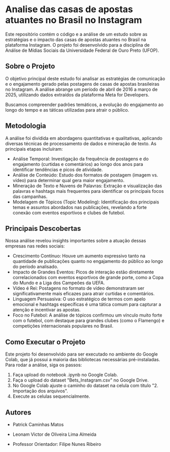 # Analise das casas de apostas atuantes no Brasil no Instagram

Este repositório contém o código e a análise de um estudo sobre as estratégias e o impacto das casas de apostas atuantes no Brasil na plataforma Instagram. O projeto foi desenvolvido para a disciplina de Análise de Mídias Sociais da Universidade Federal de Ouro Preto (UFOP).

##  Sobre o Projeto

O objetivo principal deste estudo foi analisar as estratégias de comunicação e o engajamento gerado pelas postagens de casas de apostas brasileiras no Instagram. A análise abrange um período de abril de 2016 a março de 2025, utilizando dados extraídos da plataforma Meta for Developers.

Buscamos compreender padrões temáticos, a evolução do engajamento ao longo do tempo e as táticas utilizadas para atrair o público.

## Metodologia

A análise foi dividida em abordagens quantitativas e qualitativas, aplicando diversas técnicas de processamento de dados e mineração de texto. As principais etapas incluíram:

* Análise Temporal: Investigação da frequência de postagens e do engajamento (curtidas e comentários) ao longo dos anos para identificar tendências e picos de atividade.
* Análise de Conteúdo: Estudo dos formatos de postagem (imagem vs. vídeo) para determinar qual gera maior engajamento.
* Mineração de Texto e Nuvens de Palavras: Extração e visualização das palavras e hashtags mais frequentes para identificar os principais focos das campanhas.
* Modelagem de Tópicos (Topic Modeling): Identificação dos principais temas e assuntos abordados nas publicações, revelando a forte conexão com eventos esportivos e clubes de futebol.

## Principais Descobertas

Nossa análise revelou insights importantes sobre a atuação dessas empresas nas redes sociais:

* Crescimento Contínuo: Houve um aumento expressivo tanto na quantidade de publicações quanto no engajamento do público ao longo do período analisado.
* Impacto de Grandes Eventos: Picos de interação estão diretamente correlacionados com eventos esportivos de grande porte, como a Copa do Mundo e a Liga dos Campeões da UEFA.
* Vídeo é Rei: Postagens no formato de vídeo demonstraram ser significativamente mais eficazes para atrair curtidas e comentários.
* Linguagem Persuasiva: O uso estratégico de termos com apelo emocional e hashtags específicas é uma tática comum para capturar a atenção e incentivar as apostas.
* Foco no Futebol: A análise de tópicos confirmou um vínculo muito forte com o futebol, com destaque para grandes clubes (como o Flamengo) e competições internacionais populares no Brasil.

## Como Executar o Projeto 
Este projeto foi desenvolvido para ser executado no ambiente do Google Colab, que já possui a maioria das bibliotecas necessárias pré-instaladas. Para rodar a análise, siga os passos:

1. Faça upload do notebook .ipynb no Google Colab.
2. Faça o upload do dataset "Bets_Instagram.csv" no Google Drive.
3. No Google Colab ajuste o caminho do dataset na celula com titulo "2. Importação dos arquivos".
4. Execute as celulas sequencialmente.

## Autores 

* Patrick Caminhas Matos
* Leonam Victor de Oliveira Lima Almeida

* Professor Orientador: Filipe Nunes Ribeiro
